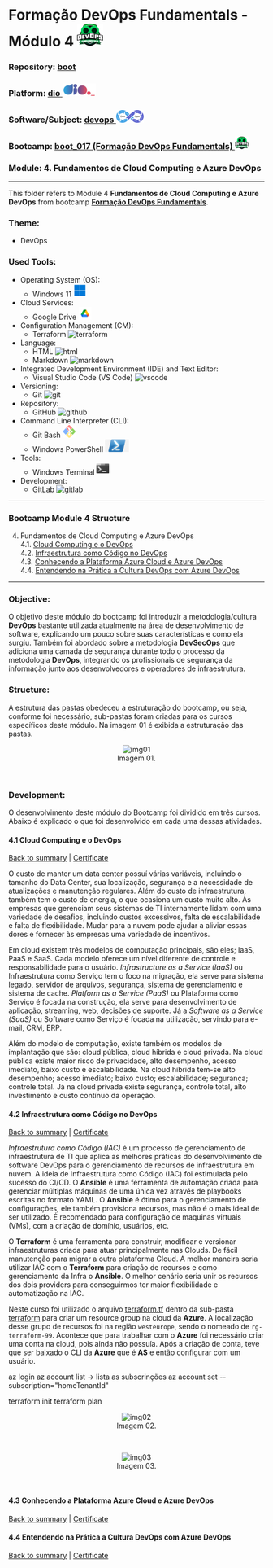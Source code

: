 # Formação DevOps Fundamentals - Módulo 4   <img src="../0-aux/logo_boot.png" alt="boot_017" width="auto" height="45">

### Repository: [boot](../../../../)   
### Platform: <a href="../../../">dio   <img src="https://github.com/PedroHeeger/main/blob/main/0-aux/logos/plataforma/dio.jpeg" alt="dio" width="auto" height="25"></a>   
### Software/Subject: <a href="../../">devops   <img src="https://github.com/PedroHeeger/main/blob/main/0-aux/logos/content/devops.png" alt="devops" width="auto" height="25"></a>
### Bootcamp: <a href="../">boot_017 (Formação DevOps Fundamentals)   <img src="../0-aux/logo_boot.png" alt="boot_017" width="auto" height="25"></a>
### Module: 4. Fundamentos de Cloud Computing e Azure DevOps 

---

This folder refers to Module 4 **Fundamentos de Cloud Computing e Azure DevOps** from bootcamp [**Formação DevOps Fundamentals**](../).

### Theme:
- DevOps

### Used Tools:
- Operating System (OS): 
  - Windows 11   <img src="https://github.com/PedroHeeger/main/blob/main/0-aux/logos/software/windows11.png" alt="windows11" width="auto" height="25">
- Cloud Services:
  - Google Drive <img src="https://github.com/PedroHeeger/main/blob/main/0-aux/logos/software/google_drive.png" alt="google_drive" width="auto" height="25">
- Configuration Management (CM):
  - Terraform   <img src="https://cdn.jsdelivr.net/gh/devicons/devicon/icons/terraform/terraform-original.svg" alt="terraform" width="auto" height="25">
- Language:
  - HTML   <img src="https://cdn.jsdelivr.net/gh/devicons/devicon/icons/html5/html5-original.svg" alt="html" width="auto" height="25">
  - Markdown   <img src="https://cdn.jsdelivr.net/gh/devicons/devicon/icons/markdown/markdown-original.svg" alt="markdown" width="auto" height="25">
- Integrated Development Environment (IDE) and Text Editor:
  - Visual Studio Code (VS Code)   <img src="https://cdn.jsdelivr.net/gh/devicons/devicon/icons/vscode/vscode-original.svg" alt="vscode" width="auto" height="25">
- Versioning: 
  - Git   <img src="https://cdn.jsdelivr.net/gh/devicons/devicon/icons/git/git-original.svg" alt="git" width="auto" height="25">
- Repository:
  - GitHub   <img src="https://cdn.jsdelivr.net/gh/devicons/devicon/icons/github/github-original.svg" alt="github" width="auto" height="25">
- Command Line Interpreter (CLI):
  - Git Bash   <img src="https://github.com/PedroHeeger/main/blob/main/0-aux/logos/software/git_bash.svg" alt="git_bash" width="auto" height="25">
  - Windows PowerShell   <img src="https://github.com/PedroHeeger/main/blob/main/0-aux/logos/software/windows_power_shell.png" alt="windows_power_shell" width="auto" height="25">
- Tools:
  - Windows Terminal   <img src="https://github.com/PedroHeeger/main/blob/main/0-aux/logos/software/windows_terminal.png" alt="windows_terminal" width="auto" height="25">
- Development:
  - GitLab   <img src="https://cdn.jsdelivr.net/gh/devicons/devicon/icons/gitlab/gitlab-original.svg" alt="gitlab" width="auto" height="25">

---

### Bootcamp Module 4 Structure
4. <a name="item4">Fundamentos de Cloud Computing e Azure DevOps</a><br>
  4.1. <a href="#item4.1">Cloud Computing e o DevOps</a><br>
  4.2. <a href="#item4.2">Infraestrutura como Código no DevOps</a><br>
  4.3. <a href="#item4.3">Conhecendo a Plataforma Azure Cloud e Azure DevOps</a><br>
  4.4. <a href="#item4.4">Entendendo na Prática a Cultura DevOps com Azure DevOps</a><br>

---

### Objective:
O objetivo deste módulo do bootcamp foi introduzir a metodologia/cultura **DevOps** bastante utilizada atualmente na área de desenvolvimento de software, explicando um pouco sobre suas características e como ela surgiu. Também foi abordado sobre a metodologia **DevSecOps** que adiciona uma camada de segurança durante todo o processo da metodologia **DevOps**, integrando os profissionais de segurança da informação junto aos desenvolvedores e operadores de infraestrutura.

### Structure:
A estrutura das pastas obedeceu a estruturação do bootcamp, ou seja, conforme foi necessário, sub-pastas foram criadas para os cursos específicos deste módulo. Na imagem 01 é exibida a estruturação das pastas. 

<div align="Center"><figure>
    <img src="../0-aux/md4-img01.png" alt="img01"><br>
    <figcaption>Imagem 01.</figcaption>
</figure></div><br>

### Development:
O desenvolvimento deste módulo do Bootcamp foi dividido em três cursos. Abaixo é explicado o que foi desenvolvido em cada uma dessas atividades.

<a name="item4.1"><h4>4.1 Cloud Computing e o DevOps</h4></a>[Back to summary](#item4) | <a href="https://github.com/PedroHeeger/main/blob/main/cert_ti/04-curso/development/devops/(24-02-22)_Cloud_Computing...DevOps_PH_DIO.pdf">Certificate</a>

O custo de manter um data center possuí várias variáveis, incluindo o tamanho do Data Center, sua localização, segurança e a necessidade de atualizações e manutenção regulares. Além do custo de infraestrutura, também tem o custo de energia, o que ocasiona um custo muito alto. As empresas que gerenciam seus sistemas de TI internamente lidam com uma variedade de desafios, incluindo custos excessivos, falta de escalabilidade e falta de flexibilidade. Mudar para a nuvem pode ajudar a aliviar essas dores e fornecer às empresas uma variedade de incentivos.

Em cloud existem três modelos de computação principais, são eles; IaaS, PaaS e SaaS. Cada modelo oferece um nível diferente de controle e responsabilidade para o usuário. *Infrastructure as a Service (IaaS)* ou Infraestrutura como Serviço tem o foco na migração, ela serve para sistema legado, servidor de arquivos, segurança, sistema de gerenciamento e sistema de cache. *Platform as a Service (PaaS)* ou Plataforma como Serviço é focada na construção, ela serve para desenvolvimento de aplicação, streaming, web, decisões de suporte. Já a *Software as a Service (SaaS)* ou Software como Serviço é focada na utilização, servindo para e-mail, CRM, ERP.

Além do modelo de computação, existe também os modelos de implantação que são: cloud pública, cloud híbrida e cloud privada. Na cloud pública existe maior risco de privacidade, alto desempenho, acesso imediato, baixo custo e escalabilidade. Na cloud híbrida tem-se alto desempenho; acesso imediato; baixo custo; escalabilidade; segurança; controle total. Já na cloud privada existe segurança, controle total, alto investimento e custo contínuo da operação.

<a name="item4.2"><h4>4.2 Infraestrutura como Código no DevOps</h4></a>[Back to summary](#item4) | <a href="https://github.com/PedroHeeger/main/blob/main/cert_ti/04-curso/development/devops/(24-02-22)_Infraestrutura...Codigo...DevOps_PH_DIO.pdf">Certificate</a>

*Infraestrutura como Código (IAC)* é um processo de gerenciamento de infraestrutura de TI que aplica as melhores práticas do desenvolvimento de software DevOps para o gerenciamento de recursos de infraestrutura em nuvem. A ideia de Infraestrutura como Código (IAC) foi estimulada pelo sucesso do CI/CD. O **Ansible** é uma ferramenta de automação criada para gerenciar múltiplas máquinas de uma única vez através de playbooks escritas no formato YAML. O **Ansible** é ótimo para o gerenciamento de configurações, ele também provisiona recursos, mas não é o mais ideal de ser utilizado. É recomendado para configuração de maquinas virtuais (VMs), com a criação de domínio, usuários, etc.

O **Terraform** é uma ferramenta para construir, modificar e versionar infraestruturas criada para atuar principalmente nas Clouds. De fácil manutenção para migrar a outra plataforma Cloud. A melhor maneira seria utilizar IAC com o **Terraform** para criação de recursos e como gerenciamento da Infra o **Ansible**. O melhor cenário seria unir os recursos dos dois providers para conseguirmos ter maior flexibilidade e automatização na IAC.

Neste curso foi utilizado o arquivo [terraform.tf](./terraform/terraform.tf) dentro da sub-pasta [terraform](./terraform/) para criar um resource group na cloud da **Azure**. A localização desse grupo de recursos foi na região `westeurope`, sendo o nomeado de `rg-terraform-99`. Acontece que para trabalhar com o **Azure** foi necessário criar uma conta na cloud, pois ainda não possuía. Após a criação de conta, teve que ser baixado o CLI da **Azure** que é **AS** e então configurar com um usuário.


az login
az account list -> lista as subscrinções
az account set --subscription="homeTenantId"

terraform init
terraform plan

<div align="Center"><figure>
    <img src="../0-aux/md4-img02.png" alt="img02"><br>
    <figcaption>Imagem 02.</figcaption>
</figure></div><br>

<div align="Center"><figure>
    <img src="../0-aux/md4-img03.png" alt="img03"><br>
    <figcaption>Imagem 03.</figcaption>
</figure></div><br>


<a name="item4.3"><h4>4.3 Conhecendo a Plataforma Azure Cloud e Azure DevOps</h4></a>[Back to summary](#item4) | <a href="https://github.com/PedroHeeger/main/blob/main/cert_ti/04-curso/development/devops/(24-02-23)...Plataforma_Azure_Cloud...Azure_DevOps_PH_DIO.pdf">Certificate</a>







<a name="item4.4"><h4>4.4 Entendendo na Prática a Cultura DevOps com Azure DevOps</h4></a>[Back to summary](#item4) | <a href="https://github.com/PedroHeeger/main/blob/main/cert_ti/04-curso/development/devops/(24-02-23)_DP_Entendendo...Cultura_DevOps...Azure_DevOps_PH_DIO.pdf">Certificate</a>


